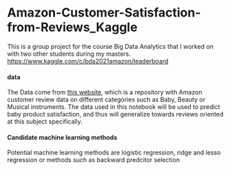 # Amazon-Customer-Satisfaction-from-Reviews_Kaggle
This is a group project for the course Big Data Analytics that I worked on with two other students during my masters.
https://www.kaggle.com/c/bda2021amazon/leaderboard

#### data
The Data come from [this website](http://jmcauley.ucsd.edu/data/amazon/), which is a repository with Amazon customer review data on different categories such as Baby, Beauty or Musical instruments. The data used in this notebook will be used to predict baby product satisfaction, and thus will generalize towards reviews oriented at this subject specifically.

#### Candidate machine learning methods
Potential machine learning methods are logistic regression, ridge and lesso regression or methods such as backward predcitor selection
